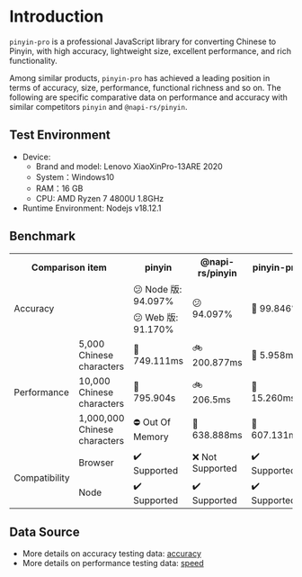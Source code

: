 # Introduction

`pinyin-pro` is a professional JavaScript library for converting Chinese to Pinyin, with high accuracy, lightweight size, excellent performance, and rich functionality.

Among similar products, `pinyin-pro` has achieved a leading position in terms of accuracy, size, performance, functional richness and so on. The following are specific comparative data on performance and accuracy with similar competitors `pinyin` and `@napi-rs/pinyin`.

## Test Environment

- Device:
  - Brand and model: Lenovo XiaoXinPro-13ARE 2020
  - System：Windows10
  - RAM：16 GB
  - CPU: AMD Ryzen 7 4800U 1.8GHz
- Runtime Environment: Nodejs v18.12.1

## Benchmark

<table>
    <tr>
        <th colspan="2">Comparison item</th>
        <th>pinyin</th>
        <th>@napi-rs/pinyin</th>
        <th>pinyin-pro</th>
    </tr>
    <tr>
        <td rowspan="2" colspan="2">Accuracy</td>
        <td>😕 Node 版: 94.097%</td>
        <td rowspan="2">😕 94.097%</td>
        <td rowspan="2">🤩 99.846%</td>
    </tr>
    <tr>
        <td>😕 Web 版: 91.170%	</td>
    </tr>
    <tr>
        <td rowspan="3">Performance</td>
        <td>5,000 Chinese characters</td>
        <td>🐢 749.111ms</td>
        <td>🚲 200.877ms</td>
        <td>🚀 5.958ms</td>
    </tr>
    <tr>
        <td>10,000 Chinese characters</td>
        <td>🐢 795.904s</td>
        <td>🚲 206.5ms</td>
        <td>🚀 15.260ms</td>
    </tr>
    <tr>
        <td>1,000,000 Chinese characters</td>
        <td>⛔ Out Of Memory</td>
        <td>🚀 638.888ms</td>
        <td>🚀 607.131ms</td>
    </tr>
    <tr>
        <td rowspan="3">Compatibility</td>
        <td>Browser</td>
        <td>✔️ Supported</td>
        <td>❌ Not Supported</td>
        <td>✔️ Supported</td>
    </tr>
    <tr>
        <td>Node</td>
        <td>✔️ Supported</td>
        <td>✔️ Supported</td>
        <td>✔️ Supported</td>
    </tr>
</table>

## Data Source

- More details on accuracy testing data: [accuracy](https://github.com/zh-lx/pinyin-pro/blob/main/benchmark/accuracy.js)
- More details on performance testing data: [speed](https://github.com/zh-lx/pinyin-pro/blob/main/benchmark/speed.js)
